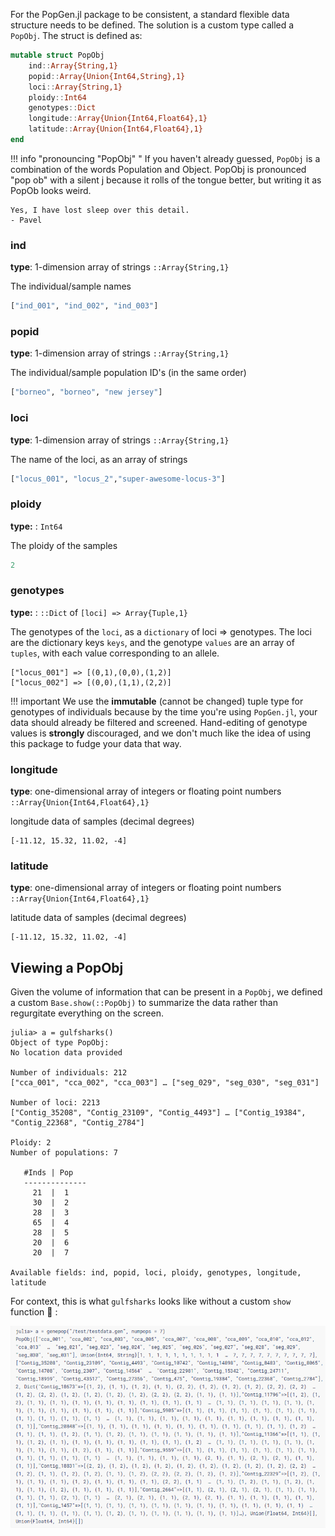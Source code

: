 For the PopGen.jl package to be consistent, a standard flexible data structure needs to be defined. The solution is a custom type called a `PopObj`. The struct is defined as:

```julia
mutable struct PopObj
    ind::Array{String,1}
    popid::Array{Union{Int64,String},1}
    loci::Array{String,1}
    ploidy::Int64
    genotypes::Dict
    longitude::Array{Union{Int64,Float64},1}
    latitude::Array{Union{Int64,Float64},1}
end
```

!!! info "pronouncing "PopObj" "
    If you haven't already guessed, `PopObj` is a combination of the words Population and Object. PopObj is pronounced "pop ob" with a silent j because it rolls of the tongue better, but writing it as PopOb looks weird. 
    
    Yes, I have lost sleep over this detail.    
    - Pavel

### ind 

**type**: 1-dimension array of strings `::Array{String,1}`

The individual/sample names

```julia
["ind_001", "ind_002", "ind_003"]
```



### popid

**type**: 1-dimension array of strings `::Array{String,1}`

The individual/sample population ID's (in the same order)

```julia
["borneo", "borneo", "new jersey"]
```



### loci

**type**: 1-dimension array of strings `::Array{String,1}`

The name of the loci, as an array of strings

```julia
["locus_001", "locus_2","super-awesome-locus-3"]
```



### ploidy

**type:** : `Int64`

The ploidy of the samples

```julia
2
```



### genotypes 

**type:** :  `::Dict` of `[loci] => Array{Tuple,1}`

The genotypes of the `loci`, as a `dictionary` of loci => genotypes. The loci are the dictionary keys `keys`, and the genotype `values` are an array of `tuples`, with each value corresponding to an allele. 

```
["locus_001"] => [(0,1),(0,0),(1,2)]
["locus_002"] => [(0,0),(1,1),(2,2)]
```

!!! important
    We use the **immutable** (cannot be changed) tuple type for genotypes of individuals because by the time you're using `PopGen.jl`, your data should already be filtered and screened. Hand-editing of genotype values is **strongly** discouraged, and we don't much like the idea of using this package to fudge your data that way.



### longitude

**type**: one-dimensional array of integers or floating point numbers `::Array{Union{Int64,Float64},1}`

longitude data of samples (decimal degrees)

```
[-11.12, 15.32, 11.02, -4]
```



### latitude

**type**: one-dimensional array of integers or floating point numbers `::Array{Union{Int64,Float64},1}`

latitude data of samples (decimal degrees)

```
[-11.12, 15.32, 11.02, -4]
```



## Viewing a PopObj

Given the volume of information that can be present in a `PopObj`, we defined a custom `Base.show(::PopObj)` to summarize the data rather than regurgitate everything on the screen. 

```
julia> a = gulfsharks()
Object of type PopObj:
No location data provided

Number of individuals: 212
["cca_001", "cca_002", "cca_003"] … ["seg_029", "seg_030", "seg_031"]

Number of loci: 2213
["Contig_35208", "Contig_23109", "Contig_4493"] … ["Contig_19384", "Contig_22368", "Contig_2784"]

Ploidy: 2
Number of populations: 7

   #Inds | Pop
   --------------
     21  |  1
     30  |  2
     28  |  3
     65  |  4
     28  |  5
     20  |  6
     20  |  7

Available fields: ind, popid, loci, ploidy, genotypes, longitude, latitude
```



For context, this is what `gulfsharks` looks like without a custom `show` function 🤮 :

![popobj_raw](img/popobj_raw.png)



